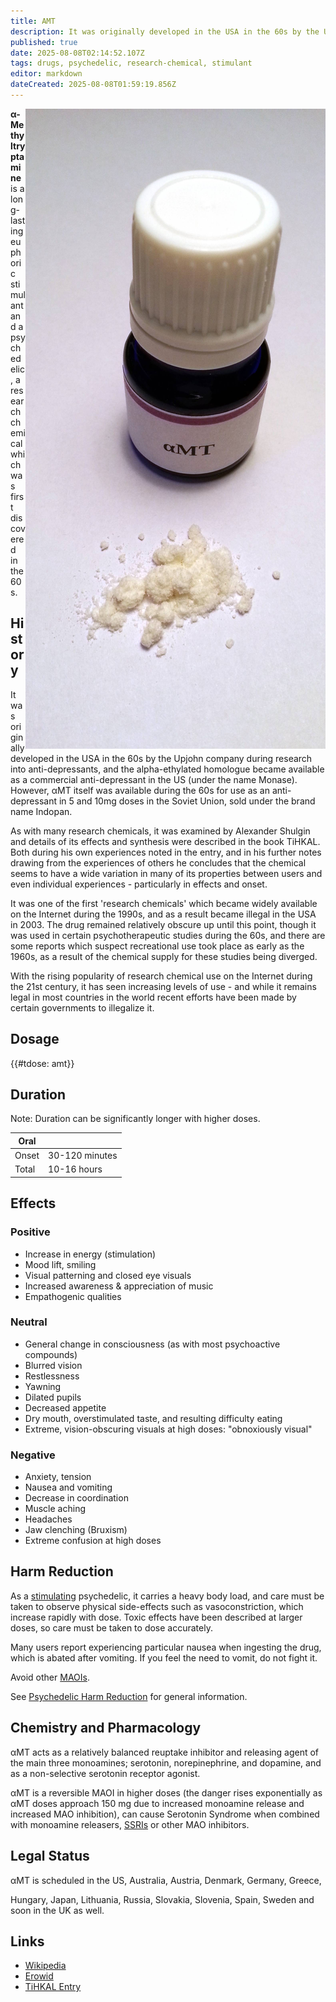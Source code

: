 ```yaml
---
title: AMT
description: It was originally developed in the USA in the 60s by the Upjohn company during research into anti-depressants, and the alpha-ethylated homologue became...
published: true
date: 2025-08-08T02:14:52.107Z
tags: drugs, psychedelic, research-chemical, stimulant
editor: markdown
dateCreated: 2025-08-08T01:59:19.856Z
---
```


<img src="/assets/amt.jpg" align="right">

**α-Methyltryptamine** is a long-lasting euphoric stimulant and a psychedelic, a research chemical which was first discovered in the 60s.

## History

It was originally developed in the USA in the 60s by the Upjohn company during research into anti-depressants, and the alpha-ethylated homologue became available as a commercial anti-depressant in the US (under the name Monase). However, αMT itself was available during the 60s for use as an anti-depressant in 5 and 10mg doses in the Soviet Union, sold under the brand name Indopan.

As with many research chemicals, it was examined by Alexander Shulgin and details of its effects and synthesis were described in the book TiHKAL. Both during his own experiences noted in the entry, and in his further notes drawing from the experiences of others he concludes that the chemical seems to have a wide variation in many of its properties between users and even individual experiences - particularly in effects and onset.

It was one of the first 'research chemicals' which became widely available on the Internet during the 1990s, and as a result became illegal in the USA in 2003. The drug remained relatively obscure up until this point, though it was used in certain psychotherapeutic studies during the 60s, and there are some reports which suspect recreational use took place as early as the 1960s, as a result of the chemical supply for these studies being diverged.

With the rising popularity of research chemical use on the Internet during the 21st century, it has seen increasing levels of use - and while it remains legal in most countries in the world recent efforts have been made by certain governments to illegalize it.

## Dosage

{{#tdose: amt}}

## Duration

Note: Duration can be significantly longer with higher doses.

| Oral |  |
|------|---|
| Onset | 30-120 minutes |
| Total | 10-16 hours |

## Effects

### Positive

* Increase in energy (stimulation)
* Mood lift, smiling
* Visual patterning and closed eye visuals
* Increased awareness & appreciation of music
* Empathogenic qualities

### Neutral

* General change in consciousness (as with most psychoactive compounds)
* Blurred vision
* Restlessness
* Yawning
* Dilated pupils
* Decreased appetite
* Dry mouth, overstimulated taste, and resulting difficulty eating
* Extreme, vision-obscuring visuals at high doses: "obnoxiously visual"

### Negative

* Anxiety, tension
* Nausea and vomiting
* Decrease in coordination
* Muscle aching
* Headaches
* Jaw clenching (Bruxism)
* Extreme confusion at high doses

## Harm Reduction

As a [stimulating](/en/stimulants) psychedelic, it carries a heavy body load, and care must be taken to observe physical side-effects such as vasoconstriction, which increase rapidly with dose. Toxic effects have been described at larger doses, so care must be taken to dose accurately.

Many users report experiencing particular nausea when ingesting the drug, which is abated after vomiting. If you feel the need to vomit, do not fight it.

Avoid other [MAOIs](http://www.erowid.org/chemicals/maois/maois_info3.shtml).

See [Psychedelic Harm Reduction](/en/psychedelics#harm-reduction) for general information.

## Chemistry and Pharmacology

αMT acts as a relatively balanced reuptake inhibitor and releasing agent of the main three monoamines; serotonin, norepinephrine, and dopamine, and as a non-selective serotonin receptor agonist.

αMT is a reversible MAOI in higher doses (the danger rises exponentially as αMT doses approach 150 mg due to increased monoamine release and increased MAO inhibition), can cause Serotonin Syndrome when combined with monoamine releasers, [SSRIs](/en/antidepressants#ssris) or other MAO inhibitors.

## Legal Status

αMT is scheduled in the US, Australia, Austria, Denmark, Germany, Greece,

Hungary, Japan, Lithuania, Russia, Slovakia, Slovenia, Spain, Sweden and soon in the UK as well.

## Links

* [Wikipedia](https://en.wikipedia.org/wiki/Alpha-Methyltryptamine)
* [Erowid](https://www.erowid.org/chemicals/amt/amt.shtml)
* [TiHKAL Entry](https://www.erowid.org/library/books_online/tihkal/tihkal48.shtml)